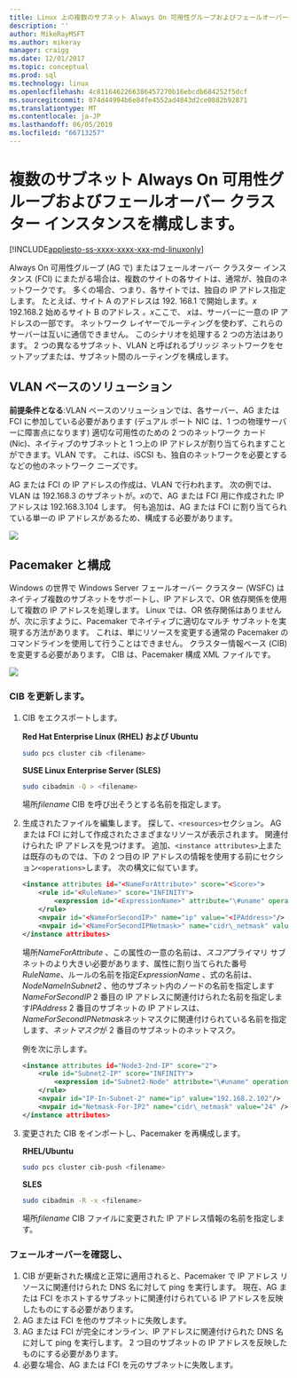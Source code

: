 ```yaml
---
title: Linux 上の複数のサブネット Always On 可用性グループおよびフェールオーバー クラスター インスタンスの構成 |Microsoft Docs
description: ''
author: MikeRayMSFT
ms.author: mikeray
manager: craigg
ms.date: 12/01/2017
ms.topic: conceptual
ms.prod: sql
ms.technology: linux
ms.openlocfilehash: 4c8116462266386457270b16ebcdb684252f5dcf
ms.sourcegitcommit: 074d44994b6e84fe4552ad4843d2ce0882b92871
ms.translationtype: MT
ms.contentlocale: ja-JP
ms.lasthandoff: 06/05/2019
ms.locfileid: "66713257"
---
```

# <a name="configure-multiple-subnet-always-on-availability-groups-and-failover-cluster-instances"></a>複数のサブネット Always On 可用性グループおよびフェールオーバー クラスター インスタンスを構成します。

[!INCLUDE[appliesto-ss-xxxx-xxxx-xxx-md-linuxonly](../includes/appliesto-ss-xxxx-xxxx-xxx-md-linuxonly.md)]

Always On 可用性グループ (AG で) またはフェールオーバー クラスター インスタンス (FCI) にまたがる場合は、複数のサイトの各サイトは、通常が、独自のネットワークです。 多くの場合、つまり、各サイトでは、独自の IP アドレス指定します。 たとえば、サイト A のアドレスは 192. 168.1 で開始します。*x* 192.168.2 始めるサイト B のアドレス *。x*ここで、 *x*は、サーバーに一意の IP アドレスの一部です。 ネットワーク レイヤーでルーティングを使わず、これらのサーバーは互いに通信できません。 このシナリオを処理する 2 つの方法はあります。 2 つの異なるサブネット、VLAN と呼ばれるブリッジ ネットワークをセットアップまたは、サブネット間のルーティングを構成します。

## <a name="vlan-based-solution"></a>VLAN ベースのソリューション
 
**前提条件となる**:VLAN ベースのソリューションでは、各サーバー、AG または FCI に参加している必要があります (デュアル ポート NIC は、1 つの物理サーバーに障害点になります) 適切な可用性のための 2 つのネットワーク カード (Nic)、ネイティブのサブネットと 1 つ上の IP アドレスが割り当てられますことができます。VLAN です。 これは、iSCSI も、独自のネットワークを必要とするなどの他のネットワーク ニーズです。

AG または FCI の IP アドレスの作成は、VLAN で行われます。 次の例では、VLAN は 192.168.3 のサブネットが。*x*ので、AG または FCI 用に作成された IP アドレスは 192.168.3.104 します。 何も追加は、AG または FCI に割り当てられている単一の IP アドレスがあるため、構成する必要があります。

![](./media/sql-server-linux-configure-multiple-subnet/image1.png)

## <a name="configuration-with-pacemaker"></a>Pacemaker と構成

Windows の世界で Windows Server フェールオーバー クラスター (WSFC) はネイティブ複数のサブネットをサポートし、IP アドレスで、OR 依存関係を使用して複数の IP アドレスを処理します。 Linux では、OR 依存関係はありませんが、次に示すように、Pacemaker でネイティブに適切なマルチ サブネットを実現する方法があります。 これは、単にリソースを変更する通常の Pacemaker のコマンドラインを使用して行うことはできません。 クラスター情報ベース (CIB) を変更する必要があります。 CIB は、Pacemaker 構成 XML ファイルです。

![](./media/sql-server-linux-configure-multiple-subnet/image2.png)

### <a name="update-the-cib"></a>CIB を更新します。

1.  CIB をエクスポートします。

    **Red Hat Enterprise Linux (RHEL) および Ubuntu**

    ```bash
    sudo pcs cluster cib <filename>
    ```

    **SUSE Linux Enterprise Server (SLES)**

    ```bash
    sudo cibadmin -Q > <filename>
    ```

    場所*filename* CIB を呼び出そうとする名前を指定します。

2.  生成されたファイルを編集します。 探して、`<resources>`セクション。 AG または FCI に対して作成されたさまざまなリソースが表示されます。 関連付けられた IP アドレスを見つけます。 追加、`<instance attributes>`上または既存のものでは、下の 2 つ目の IP アドレスの情報を使用する前にセクション`<operations>`します。 次の構文に似ています。

    ```xml
    <instance attributes id="<NameForAttribute>" score="<Score>">
        <rule id="<RuleName>" score="INFINITY">
            <expression id="<ExpressionName>" attribute="\#uname" operation="eq" value="<NodeNameInSubnet2>" />
        </rule>
        <nvpair id="<NameForSecondIP>" name="ip" value="<IPAddress>"/>
        <nvpair id="<NameForSecondIPNetmask>" name="cidr\_netmask" value="<Netmask>"/>
    </instance attributes>
    ```
    
    場所*NameForAttribute* 、この属性の一意の名前は、*スコア*プライマリ サブネットのより大きい必要があります、属性に割り当てられた番号*RuleName*、ルールの名前を指定*ExpressionName* 、式の名前は、 *NodeNameInSubnet2* 、他のサブネット内のノードの名前を指定します*NameForSecondIP* 2 番目の IP アドレスに関連付けられた名前を指定します*IPAddress* 2 番目のサブネットの IP アドレスは、 *NameForSecondIPNetmask*ネットマスクに関連付けられている名前を指定します、*ネットマスク*が 2 番目のサブネットのネットマスク。
    
    例を次に示します。
    
    ```xml
    <instance attributes id="Node3-2nd-IP" score="2">
        <rule id="Subnet2-IP" score="INFINITY">
            <expression id="Subnet2-Node" attribute="\#uname" operation="eq" value="Node3" />
        </rule>
        <nvpair id="IP-In-Subnet-2" name="ip" value="192.168.2.102"/>
        <nvpair id="Netmask-For-IP2" name="cidr\_netmask" value="24" />
    </instance attributes>
    ```

3.  変更された CIB をインポートし、Pacemaker を再構成します。

    **RHEL/Ubuntu**
    
    ```bash
    sudo pcs cluster cib-push <filename>
    ```

    **SLES**
    
    ```bash
    sudo cibadmin -R -x <filename>
    ```

    場所*filename* CIB ファイルに変更された IP アドレス情報の名前を指定します。

### <a name="check-and-verify-failover"></a>フェールオーバーを確認し、

1.  CIB が更新された構成と正常に適用されると、Pacemaker で IP アドレス リソースに関連付けられた DNS 名に対して ping を実行します。 現在、AG または FCI をホストするサブネットに関連付けられている IP アドレスを反映したものにする必要があります。
2.  AG または FCI を他のサブネットに失敗します。
3.  AG または FCI が完全にオンライン、IP アドレスに関連付けられた DNS 名に対して ping を実行します。 2 つ目のサブネットの IP アドレスを反映したものにする必要があります。
4.  必要な場合、AG または FCI を元のサブネットに失敗します。
